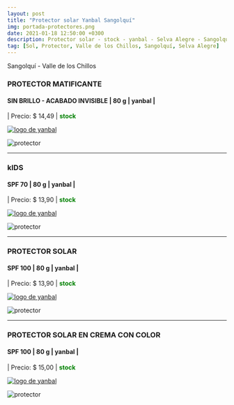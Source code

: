 ```yaml
---
layout: post
title: "Protector solar Yanbal Sangolquí"
img: portada-protectores.png 
date: 2021-01-18 12:50:00 +0300
description: Protector solar - stock - yanbal - Selva Alegre - Sangolquí
tag: [Sol, Protector, Valle de los Chillos, Sangolquí, Selva Alegre]
---
```

Sangolquí - Valle de los Chillos

### PROTECTOR MATIFICANTE
####  SIN BRILLO - ACABADO INVISIBLE | 80 g  | yanbal  |
| Precio: $ 14,49  | <b style='color:green'> stock </b>

[logo]: https://raw.githubusercontent.com/Betty-C/bef/gh-pages/assets/img/linkw.jpg
[MATIFICANTE]: https://api.whatsapp.com/send?phone=593995957267&text=%C2%A1Hola!%20Me%20interesa%20este%20producto%20-%3E%20Protector%20solar%20MATIFICANTE%20SPF%20100%20-%20yanbal "clic para abrir chat de whatsapp"
 [![logo de yanbal][logo]][MATIFICANTE]

![protector](https://res.cloudinary.com/dpky6fcf6/image/upload/c_scale,h_281,w_159/v1611008456/Blog-Betty/Protector/pro-matificante-min_wdfc5a.png)

* * *

### kIDS
#### SPF 70 | 80 g  | yanbal  |
| Precio: $  13,90 | <b style='color:green'> stock </b>


[logo]: https://raw.githubusercontent.com/Betty-C/bef/gh-pages/assets/img/linkw.jpg
[kIDS]: https://api.whatsapp.com/send?phone=593995957267&text=%C2%A1Hola!%20Me%20interesa%20este%20producto%20-%3E%20Protector%20solar%20KIDS%20SPF%2070%20-%20yanbal "clic para abrir chat de whatsapp"
 [![logo de yanbal][logo]][kIDS]

![protector](https://res.cloudinary.com/dpky6fcf6/image/upload/c_scale,h_342,w_175/v1611008457/Blog-Betty/Protector/pro-kids-min_hzle57.png)

* * *

### PROTECTOR SOLAR
#### SPF 100 | 80 g  | yanbal  |
| Precio: $  13,90  | <b style='color:green'> stock </b>

[logo]: https://raw.githubusercontent.com/Betty-C/bef/gh-pages/assets/img/linkw.jpg
[SPF]: https://api.whatsapp.com/send?phone=593995957267&text=%C2%A1Hola!%20Me%20interesa%20este%20producto%20-%3E%20Protector%20solar%20%20SPF%20100%20-%20yanbal  "clic para abrir chat de whatsapp"
 [![logo de yanbal][logo]][SPF]

![protector](https://res.cloudinary.com/dpky6fcf6/image/upload/c_scale,h_272,w_156/v1611008456/Blog-Betty/Protector/pro-muyalta_jzlqi9.jpg)

* * *

### PROTECTOR SOLAR EN CREMA CON COLOR
#### SPF 100 | 80 g  | yanbal  |
| Precio: $  15,00  | <b style='color:green'> stock </b>

[logo]: https://raw.githubusercontent.com/Betty-C/bef/gh-pages/assets/img/linkw.jpg
[CREMA]: https://api.whatsapp.com/send?phone=593995957267&text=%C2%A1Hola!%20Me%20interesa%20este%20producto%20-%3E%20Protector%20solar%20en%20CREMA%20con%20color%20SPF%20100%20-%20yanbal "clic para abrir chat de whatsapp"
 [![logo de yanbal][logo]][CREMA]

![protector](https://res.cloudinary.com/dpky6fcf6/image/upload/c_scale,h_246,w_239/v1611008456/Blog-Betty/Protector/pro-crema-min_goyand.png)

